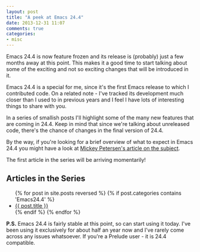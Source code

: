 ```yaml
---
layout: post
title: "A peek at Emacs 24.4"
date: 2013-12-31 11:07
comments: true
categories:
- misc
---
```


Emacs 24.4 is now feature frozen and its release is (probably) just a
few months away at this point. This makes it a good time to start
talking about some of the exciting and not so exciting changes that
will be introduced in it.

Emacs 24.4 is a special for me, since it's the first Emacs release to
which I contributed code. On a related note - I've tracked its development
much closer than I used to in previous years and I feel I have lots of interesting
things to share with you.

In a series of smallish posts I'll highlight some of the many new features that are
coming in 24.4. Keep in mind that since we're talking about unreleased code, there's
the chance of changes in the final version of 24.4.

By the way, if you're looking for a brief overview of what to expect
in Emacs 24.4 you might have a look at
[Mickey Petersen's article on the subject](http://www.masteringemacs.org/articles/2013/12/29/whats-new-in-emacs-24-4/).

The first article in the series will be arriving momentarily!

## Articles in the Series

<ul>
{% for post in site.posts reversed %}
{% if post.categories contains 'Emacs24.4' %}
<li><a href="{{ posts.url }}">{{ post.title }}</a></li>
{% endif %}  <!-- categories if -->
{% endfor %} <!-- posts for -->
</ul>

**P.S.** Emacs 24.4 is fairly stable at this point, so can start using
it today. I've been using it exclusively for about half an year now
and I've rarely come across any issues whatsoever.  If you're a Prelude
user - it is 24.4 compatible.
